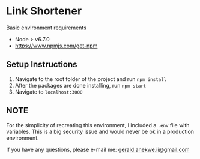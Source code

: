 # Link Shortener

Basic environment requirements

- Node > v6.7.0
- https://www.npmjs.com/get-npm


## Setup Instructions

1. Navigate to the root folder of the project and run `npm install`
2. After the packages are done installing, run `npm start`
3. Navigate to `localhost:3000`

## NOTE
For the simplicity of recreating this environment, I included a `.env` file with variables.
This is a big security issue and would never be ok in a production environment.

If you have any questions, please e-mail me: gerald.anekwe.ii@gmail.com
